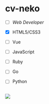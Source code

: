 # cv-neko #

- [ ] *Web Developer*

- [x] HTML5/CSS3
- [ ] Vue
- [ ] JavaScript
- [ ] Ruby
- [ ] Go
- [ ] Python

<br><a href="https://github.com/anuraghazra/github-readme-stats">
  <img align="left" src="https://github-readme-stats.vercel.app/api?username=cv-neko&count_private=true&show_icons=true" />
</a>